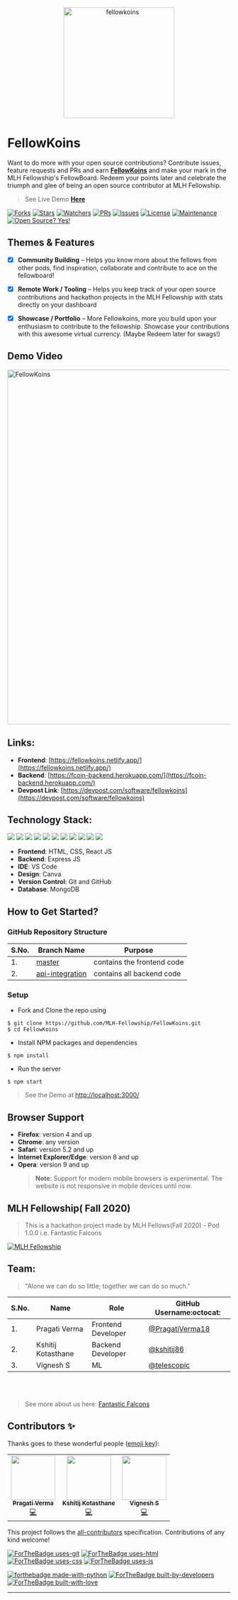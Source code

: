 <div align="center"><img align="center" src="https://user-images.githubusercontent.com/42115530/99636339-4b686e80-2a69-11eb-9f44-528bd1bedccd.gif" alt="fellowkoins" height='250' width='250'/></div>

# FellowKoins

Want to do more with your open source contributions? Contribute issues, feature requests and PRs and earn [**FellowKoins**](https://fellowkoins.netlify.app/) and make your mark in the MLH Fellowship's FellowBoard. Redeem your points later and celebrate the triumph and glee of being an open source contributor at MLH Fellowship.

> See Live Demo [**Here**](https://fellowkoins.netlify.app/)

[![Forks](https://img.shields.io/github/forks/MLH-Fellowship/FellowKoins?style=social)](https://github.com/MLH-Fellowship/FellowKoins/network/members)
[![Stars](https://img.shields.io/github/stars/MLH-Fellowship/FellowKoins?style=social)](https://github.com/MLH-Fellowship/FellowKoins/stargazers)
[![Watchers](https://img.shields.io/github/watchers/MLH-Fellowship/FellowKoins?style=social)](https://github.com/MLH-Fellowship/FellowKoins/watchers)
[![PRs](https://img.shields.io/github/issues-pr/MLH-Fellowship/FellowKoins)](https://github.com/MLH-Fellowship/FellowKoins/pulls)
[![Issues](https://img.shields.io/github/issues/MLH-Fellowship/FellowKoins)](https://github.com/MLH-Fellowship/FellowKoins/issues)
[![License](https://img.shields.io/github/license/MLH-Fellowship/FellowKoins)](https://github.com/MLH-Fellowship/FellowKoins/blob/master/LICENSE)
[![Maintenance](https://img.shields.io/badge/Maintained%3F-yes-green.svg)](https://gitHub.com/MLH-Fellowship/FellowKoins/graphs/commit-activity)
[![Open Source? Yes!](https://badgen.net/badge/Open%20Source%20%3F/Yes%21/blue?icon=github)](https://github.com/MLH-Fellowship/FellowKoins/)

## Themes & Features

- [x] **Community Building** – Helps you know more about the fellows from other pods, find inspiration, collaborate and contribute to ace on the fellowboard!

- [x] **Remote Work / Tooling** – Helps you keep track of your open source contributions and hackathon projects in the MLH Fellowship with stats directly on your dashboard

- [x] **Showcase / Portfolio** – More Fellowkoins, more you build upon your enthusiasm to contribute to the fellowship. Showcase your contributions with this awesome virtual currency. (Maybe Redeem later for swags!)


## Demo Video
<a href="https://www.youtube.com/watch?v=RB1egno9fXY&feature=youtu.be" target="_blank" rel="noopener">
  <img src="https://challengepost-s3-challengepost.netdna-ssl.com/photos/production/software_photos/001/291/037/datas/gallery.jpg" alt="FellowKoins"
	title="FellowKoins" width="800px" />
</a>

## Links:

- **Frontend**: [https://fellowkoins.netlify.app/](https://fellowkoins.netlify.app/)
- **Backend**: [https://fcoin-backend.herokuapp.com/](https://fcoin-backend.herokuapp.com/)
- **Devpost Link**: [https://devpost.com/software/fellowkoins](https://devpost.com/software/fellowkoins)

## Technology Stack:

<img src="https://img.shields.io/badge/html5%20-%23E34F26.svg?&style=for-the-badge&logo=html5&logoColor=white"/> <img src="https://img.shields.io/badge/css3%20-%231572B6.svg?&style=for-the-badge&logo=css3&logoColor=white"/> <img src="https://img.shields.io/badge/javascript%20-%23323330.svg?&style=for-the-badge&logo=javascript&logoColor=%23F7DF1E"/> <img src="https://img.shields.io/badge/react%20-%2320232a.svg?&style=for-the-badge&logo=react&logoColor=%2361DAFB"/> <img src="https://img.shields.io/badge/bootstrap%20-%23563D7C.svg?&style=for-the-badge&logo=bootstrap&logoColor=white"/> <img src="https://img.shields.io/badge/github%20-%23121011.svg?&style=for-the-badge&logo=github&logoColor=white"/> <img src="https://img.shields.io/badge/react_router%20-CA4245.svg?&style=for-the-badge&logo=react-router&logoColor=white"/> <img src="https://img.shields.io/badge/MongoDB-%234ea94b.svg?&style=for-the-badge&logo=mongodb&logoColor=white"/> <img src="https://img.shields.io/badge/netlify%20-00C7B7.svg?&style=for-the-badge&logo=netlify&logoColor=white"/> <img src="https://img.shields.io/badge/heroku%20-430098.svg?&style=for-the-badge&logo=heroku&logoColor=white"/> <img src="https://img.shields.io/badge/github-%23100000.svg?&style=for-the-badge&logo=github&logoColor=white"/>

- **Frontend**: HTML, CSS, React JS
- **Backend**: Express JS
- **IDE**: VS Code
- **Design**: Canva
- **Version Control**: Git and GitHub
- **Database**: MongoDB

## How to Get Started?

### GitHub Repository Structure

| S.No. | Branch Name                                                                           | Purpose                    |
| ----- | ------------------------------------------------------------------------------------- | -------------------------- |
| 1.    | [master](https://github.com/MLH-Fellowship/FellowKoins/tree/main)                     | contains the frontend code |
| 2.    | [api-integration](https://github.com/MLH-Fellowship/FellowKoins/tree/api-integration) | contains all backend code  |

### Setup

- Fork and Clone the repo using

```
$ git clone https://github.com/MLH-Fellowship/FellowKoins.git
$ cd FellowKoins
```

- Install NPM packages and dependencies

```
$ npm install
```

- Run the server

```
$ npm start
```

> See the Demo at [http://localhost:3000/](http://localhost:3000/)

## Browser Support

- **Firefox**: version 4 and up
- **Chrome**: any version
- **Safari**: version 5.2 and up
- **Internet Explorer/Edge**: version 8 and up
- **Opera**: version 9 and up
  > **Note**: Support for modern mobile browsers is experimental. The website is not responsive in mobile devices until now.

## MLH Fellowship( Fall 2020)

> This is a hackathon project made by MLH Fellows(Fall 2020) - Pod 1.0.0 i.e. Fantastic Falcons

[![MLH Fellowship](https://challengepost-s3-challengepost.netdna-ssl.com/photos/production/challenge_photos/001/279/999/datas/full_width.png)](https://github.com/MLH-Fellowship)

## Team:

> "Alone we can do so little; together we can do so much."

| S.No. | Name               | Role               | GitHub Username:octocat:                             |
| ----- | ------------------ | ------------------ | ---------------------------------------------------- |
| 1.    | Pragati Verma      | Frontend Developer | [@PragatiVerma18](https://github.com/PragatiVerma18) |
| 2.    | Kshitij Kotasthane | Backend Developer  | [@kshitij86](https://github.com/kshitij86)           |
| 3.    | Vignesh S          | ML                 | [@telescopic](https://github.com/telescopic)         |

<br>
<br>

> See more about us here: [Fantastic Falcons](https://fantastic-falcons.netlify.app/)

## Contributors ✨

Thanks goes to these wonderful people ([emoji key](https://allcontributors.org/docs/en/emoji-key)):

<!-- ALL-CONTRIBUTORS-LIST:START - Do not remove or modify this section -->
<!-- prettier-ignore-start -->
<!-- markdownlint-disable -->
<table>
  <tbody><tr>
    <td align="center"><a href="https://www.linkedin.com/in/PragatiVerma18/"><img alt="" src="https://avatars2.githubusercontent.com/u/42115530?v=4" width="100px;"><br><sub><b>Pragati Verma</b></sub></a><br><a href="https://github.com/MLH-Fellowship/FellowKoins/commits?author=PragatiVerma18" title="Code">💻</a></td>
    <td align="center"><a href="https://kshitij86.github.io/"><img alt="" src="https://avatars1.githubusercontent.com/u/26821140?s=460&u=c86d062a10d9d4495dd39c0ad4f8601ba256d670&v=4" width="100px;"><br><sub><b>Kshitij Kotasthane</b></sub></a><br><a href="https://github.com/MLH-Fellowship/FellowKoins/commits?author=kshitij86" title="Code">💻</a></td>
    <td align="center"><a href="https://github.com/telescopic"><img alt="" src="https://avatars1.githubusercontent.com/u/45061877?s=400&u=07ac89db20b5d84eb1abd4a0769b19d030f8ceb8&v=4" width="100px;"><br><sub><b>Vignesh S</b></sub></a><br><a href="https://github.com/MLH-Fellowship/FellowKoins/commits?author=telescopic" title="Code">💻</a></td>
  </tr>
</tbody></table>


<!-- markdownlint-enable -->
<!-- prettier-ignore-end -->

<!-- ALL-CONTRIBUTORS-LIST:END -->

This project follows the [all-contributors](https://github.com/all-contributors/all-contributors) specification. Contributions of any kind welcome!

[![ForTheBadge uses-git](http://ForTheBadge.com/images/badges/uses-git.svg)](https://github.com/)
[![ForTheBadge uses-html](http://ForTheBadge.com/images/badges/uses-html.svg)](https://github.com/MLH-Fellowship/FellowKoins/)
[![ForTheBadge uses-css](http://ForTheBadge.com/images/badges/uses-css.svg)](https://github.com/MLH-Fellowship/FellowKoins/)
[![ForTheBadge uses-js](http://ForTheBadge.com/images/badges/uses-js.svg)](https://github.com/MLH-Fellowship/FellowKoins/)

[![forthebadge made-with-python](http://ForTheBadge.com/images/badges/made-with-python.svg)](https://www.python.org/)
[![ForTheBadge built-by-developers](http://ForTheBadge.com/images/badges/built-by-developers.svg)](https://github.com/MLH-Fellowship/FellowKoins/)
[![ForTheBadge built-with-love](http://ForTheBadge.com/images/badges/built-with-love.svg)](https://github.com/MLH-Fellowship/FellowKoins/)

---
